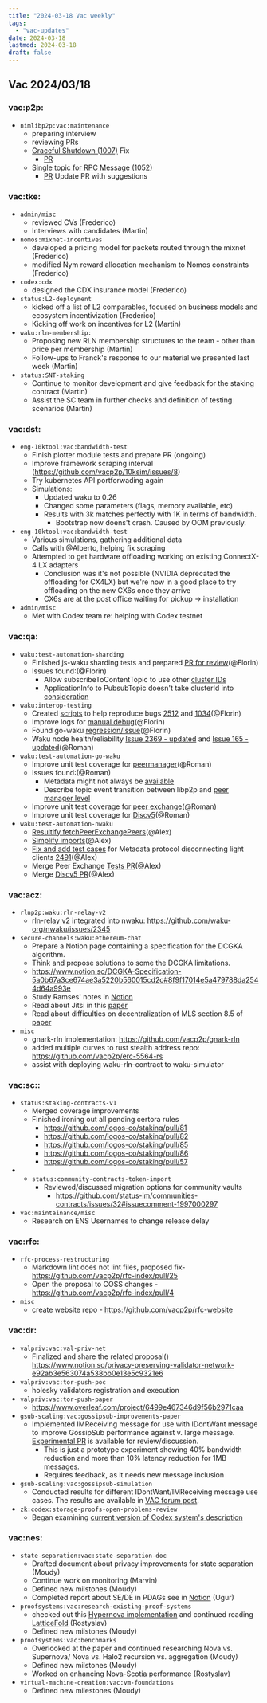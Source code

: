 ```yaml
---
title: "2024-03-18 Vac weekly"
tags:
  - "vac-updates"
date: 2024-03-18
lastmod: 2024-03-18
draft: false
---
```


## Vac 2024/03/18

### vac:p2p:
- `nimlibp2p:vac:maintenance`
  - preparing interview
  - reviewing PRs
  - [Graceful Shutdown (1007)](https://github.com/status-im/nim-libp2p/issues/1007) Fix
     - [PR](https://github.com/status-im/nim-libp2p/pull/1065)
  - [Single topic for RPC Message (1052)](https://github.com/vacp2p/nim-libp2p/issues/1052)
     - [PR](https://github.com/vacp2p/nim-libp2p/pull/1061) Update PR with suggestions

### vac:tke:
- `admin/misc`
  - reviewed CVs (Frederico)
  - Interviews with candidates (Martin)
- `nomos:mixnet-incentives`
  - developed a pricing model for packets routed through the mixnet (Frederico)
  - modified Nym reward allocation mechanism to Nomos constraints (Frederico)
- `codex:cdx`
  - designed the CDX insurance model (Frederico)
- `status:L2-deployment`
  - kicked off a list of L2 comparables, focused on business models and ecosystem incentivization (Frederico)
  - Kicking off work on incentives for L2 (Martin)
- `waku:rln-membership:`
  - Proposing new RLN membership structures to the team - other than price per membership (Martin)
  - Follow-ups to Franck's response to our material we presented last week (Martin)
- `status:SNT-staking` 
  - Continue to monitor development and give feedback for the staking contract (Martin)
  - Assist the SC team in further checks and definition of testing scenarios (Martin)

### vac:dst:
- `eng-10ktool:vac:bandwidth-test`
    - Finish plotter module tests and prepare PR (ongoing)
    - Improve framework scraping interval (https://github.com/vacp2p/10ksim/issues/8)
    - Try kubernetes API portforwading again
    - Simulations:
        - Updated waku to 0.26
        - Changed some parameters (flags, memory available, etc)
        - Results with 3k matches perfectly with 1K in terms of bandwidth.
            - Bootstrap now doens't crash. Caused by OOM previously.
- `eng-10ktool:vac:bandwidth-test`
    - Various simulations, gathering additional data
    - Calls with @Alberto, helping fix scraping
    - Attempted to get hardware offloading working on existing ConnectX-4 LX adapters
        - Conclusion was it's not possible (NVIDIA deprecated the offloading for CX4LX) but we're now in a good place to try offloading on the new CX6s once they arrive
        - CX6s are at the post office waiting for pickup -> installation
- `admin/misc`
    - Met with Codex team re: helping with Codex testnet

### vac:qa:
- `waku:test-automation-sharding`
	- Finished js-waku sharding tests and prepared [PR for review](https://github.com/waku-org/js-waku/pull/1883)(@Florin)
	- Issues found:(@Florin)
		- Allow subscribeToContentTopic to use other [cluster IDs](https://github.com/waku-org/js-waku/issues/1900)
		- ApplicationInfo to PubsubTopic doesn't take clusterId into [consideration](https://github.com/waku-org/js-waku/issues/1902)
- `waku:interop-testing`
	- Created [scripts](https://github.com/waku-org/waku-interop-tests/pull/23) to help reproduce bugs [2512](https://github.com/waku-org/nwaku/issues/2512) and [1034](https://github.com/waku-org/go-waku/issues/1034)(@Florin)
	- Improve logs for [manual debug](https://github.com/waku-org/waku-interop-tests/pull/21)(@Florin)
	- Found go-waku [regression/issue](https://github.com/waku-org/go-waku/issues/1054)(@Florin)
    - Waku node health/reliability [Issue 2369 - updated](https://github.com/waku-org/nwaku/issues/2369) and [Issue 165 - updated](https://github.com/waku-org/docs.waku.org/issues/165)(@Roman)
- `waku:test-automation-go-waku`
    - Improve unit test coverage for [peermanager](https://github.com/waku-org/go-waku/pull/1035)(@Roman)
	- Issues found:(@Roman)
		- Metadata might not always be [available](https://github.com/waku-org/go-waku/issues/1055)
		- Describe topic event transition between libp2p and [peer manager level](https://github.com/waku-org/go-waku/issues/1053)
    - Improve unit test coverage for [peer exchange](https://github.com/waku-org/go-waku/pull/1046)(@Roman)
    - Improve unit test coverage for [Discv5](https://github.com/waku-org/go-waku/pull/1051)(@Roman)
- `waku:test-automation-nwaku`
    - [Resultify fetchPeerExchangePeers](https://github.com/waku-org/nwaku/pull/2486)(@Alex)
    - [Simplify imports](https://github.com/waku-org/nwaku/pull/2467)(@Alex)
	- [Fix and add test cases](https://github.com/waku-org/nwaku/pull/2533) for Metadata protocol disconnecting light clients [2491](https://github.com/waku-org/nwaku/issues/2491)(@Alex)
    - Merge Peer Exchange [Tests PR](https://github.com/waku-org/nwaku/pull/2464)(@Alex)
    - Merge [Discv5 PR](https://github.com/waku-org/nwaku/pull/2487)(@Alex)

### vac:acz:
- `rlnp2p:waku:rln-relay-v2` 
    - rln-relay v2 integrated into nwaku: https://github.com/waku-org/nwaku/issues/2345
- `secure-channels:waku:ethereum-chat`
    - Prepare a Notion page containing a specification for the DCGKA algorithm.
    - Think and propose solutions to some the DCGKA limitations.
    - https://www.notion.so/DCGKA-Specification-5a0b67a3ce674ae3a5220b560015cd2c#8f9f17014e5a479788da2544d64a993e
    - Study Ramses' notes in [Notion](https://www.notion.so/DCGKA-Specification-5a0b67a3ce674ae3a5220b560015cd2c?pvs=4)
    - Read about Jitsi in this [paper](https://eprint.iacr.org/2023/1118.pdf)
    - Read about difficulties on decentralization of MLS section 8.5 of [paper](https://eprint.iacr.org/2019/1189.pdf)
- `misc`
    - gnark-rln implementation: https://github.com/vacp2p/gnark-rln
    - added multiple curves to rust stealth address repo: https://github.com/vacp2p/erc-5564-rs 
    - assist with deploying waku-rln-contract to waku-simulator

### vac:sc::
- `status:staking-contracts-v1`
    - Merged coverage improvements
    - Finished ironing out all pending certora rules
        - https://github.com/logos-co/staking/pull/81
        - https://github.com/logos-co/staking/pull/82
        - https://github.com/logos-co/staking/pull/85
        - https://github.com/logos-co/staking/pull/86
        - https://github.com/logos-co/staking/pull/57
- - `status:community-contracts-token-import`
    - Reviewed/discussed migration options for community vaults
        - https://github.com/status-im/communities-contracts/issues/32#issuecomment-1997000297
- `vac:maintainance/misc`
    - Research on ENS Usernames to change release delay

### vac:rfc:
- `rfc-process-restructuring`
    - Markdown lint does not lint files, proposed fix- https://github.com/vacp2p/rfc-index/pull/25
    - Open the proposal to COSS changes - https://github.com/vacp2p/rfc-index/pull/4
- `misc`
    - create website repo - https://github.com/vacp2p/rfc-website

### vac:dr:
- `valpriv:vac:val-priv-net`
  - Finalized and share the related proposal()
  https://www.notion.so/privacy-preserving-validator-network-e92ab3e563074a538bb0e13e5c9321e6 
- `valpriv:vac:tor-push-poc`
  - holesky validators registration and execution
- `valpriv:vac:tor-push-paper`
   -  https://www.overleaf.com/project/6499e467346d9f56b2971caa
- `gsub-scaling:vac:gossipsub-improvements-paper`
  - Implemented IMReceiving message for use with IDontWant message to improve GossipSub performance against v. large message. [Experimental PR](https://github.com/vacp2p/nim-libp2p/pull/1070) is available for review/discussion. 
      - This is just a prototype experiment showing 40% bandwidth reduction and more than 10% latency reduction for 1MB messages.
      - Requires feedback, as it needs new message inclusion
- `gsub-scaling:vac:gossipsub-simulation`
  - Conducted results for different IDontWant/IMReceiving message use cases. The results are available in [VAC forum post](https://forum.vac.dev/t/idontwant-message-impact/283).
- `zk:codex:storage-proofs-open-problems-review`
    - Began examining [current version of Codex system's description](https://github.com/codex-storage/codex-storage-proofs-circuit)

### vac:nes:
- `state-separation:vac:state-separation-doc`
  - Drafted document about privacy improvements for state separation (Moudy)
  - Continue work on monitoring (Marvin)
  - Defined new milstones (Moudy)
  - Completed report about SE/DE in PDAGs see in [Notion](https://www.notion.so/Nescience-cd358fe429b14fa2ab38ca42835a8451?pvs=4#4a32272ca966467d8cd46833bedaafd0) (Ugur)
- `proofsystems:vac:research-existing-proof-systems`
  - checked out this [Hypernova implementation](https://github.com/microsoft/Nova/pull/175) and continued reading [LatticeFold](https://eprint.iacr.org/2024/257.pdf) (Rostyslav)
  - Defined new milstones (Moudy)
- `proofsystems:vac:benchmarks`
  - Overlooked at the paper and continued researching Nova vs. Supernova/ Nova vs. Halo2 recursion vs. aggregation (Moudy)
  - Defined new milstones (Moudy)
  - Worked on enhancing Nova-Scotia performance (Rostyslav)
- `virtual-machine-creation:vac:vm-foundations`
  - Defined new milestones (Moudy)

